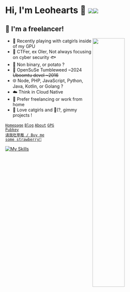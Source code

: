 # Hi, I'm Leohearts 🥔 <img src="https://dxrating.luoling.moe/api/genImage/leohearts"  /><img src="https://komarev.com/ghpvc/?username=leohearts" />

## 💼 I'm a freelancer!
  

<a href="https://github.com/leohearts?tab=repositories" >
  <img align=right width="45%" src="https://github-readme-stats.vercel.app/api?username=leohearts&show_icons=true&theme=rose" />
</a>

- 🤖 Recently playing with catgirls inside of my GPU
- 🎈 CTFer, ex OIer, Not always focusing on cyber security 🐟
- 🥔 Non binary, or potato ?
- 🐧 OpenSuSe Tumbleweed ~2024 ~~Uboomtu devel \~2016~~
- 🌐 Node, PHP, JavaScript, Python, Java, Kotlin, or Golang ?
- ☁️ Think in Cloud Native
- 🏡 Prefer freelancing or work from home
- 🤤 Love catgirls and 💸(?, gimmy projects !

<code>[Homepage](https://leohearts.com)</code>  <code>[Blog](https://leohearts.com/blog.html)</code>  <code>[About](https://leohearts.com/about.html)</code>  <code>[GPG Pubkey](https://keys.openpgp.org/search?q=0x5EE785549CBFEBCF)</code>  
<code>[请我吃草莓 / Buy me some strawberry🍓](https://leohearts.com/sponsor.html)</code>  


[![My Skills](https://skillicons.dev/icons?theme=light&i=aws,cloudflare,workers,docker,kubernetes,linux,bash,vim,js,html,python,flask,nodejs,php,electron,androidstudio,java,kotlin,gradle,cs,git,md,qt,ts,react,nextjs,mysql,redis,elasticsearch,sqlite,graphql,nginx,solidity,rust,regex,sass)](https://skillicons.dev)
